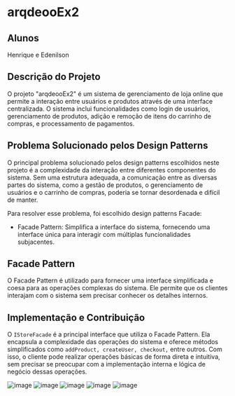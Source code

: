 # arqdeooEx2

## Alunos
Henrique e Edenilson

## Descrição do Projeto
O projeto "arqdeooEx2" é um sistema de gerenciamento de loja online que permite a interação entre usuários e produtos através de uma interface centralizada. O sistema inclui funcionalidades como login de usuários, gerenciamento de produtos, adição e remoção de itens do carrinho de compras, e processamento de pagamentos.

## Problema Solucionado pelos Design Patterns
O principal problema solucionado pelos design patterns escolhidos neste projeto é a complexidade da interação entre diferentes componentes do sistema. Sem uma estrutura adequada, a comunicação entre as diversas partes do sistema, como a gestão de produtos, o gerenciamento de usuários e o carrinho de compras, poderia se tornar desordenada e difícil de manter.

Para resolver esse problema, foi escolhido design patterns Facade:
- Facade Pattern: Simplifica a interface do sistema, fornecendo uma interface única para interagir com múltiplas funcionalidades subjacentes.

## Facade Pattern
O Facade Pattern é utilizado para fornecer uma interface simplificada e coesa para as operações complexas do sistema. Ele permite que os clientes interajam com o sistema sem precisar conhecer os detalhes internos.

## Implementação e Contribuição
O `IStoreFacade` é a principal interface que utiliza o Facade Pattern. Ela encapsula a complexidade das operações do sistema e oferece métodos simplificados como `addProduct, createUser, checkout,` entre outros. Com isso, o cliente pode realizar operações básicas de forma direta e intuitiva, sem precisar se preocupar com a implementação interna e lógica de negócio dessas operações.

![image](https://github.com/user-attachments/assets/6c2f5d06-b5b6-4da1-bd2d-d2c7f70d8e9a)
![image](https://github.com/user-attachments/assets/8d3fe926-10a0-4d03-b0fb-1eb30a775063)
![image](https://github.com/user-attachments/assets/24f5831f-12a0-459d-865e-39c38022c56b)
![image](https://github.com/user-attachments/assets/0e9bdbfa-3e3e-4f9b-93c6-58eb6e546d34)
![image](https://github.com/user-attachments/assets/64c7cbb0-6dfe-407a-933c-75b5e8ecb181)
